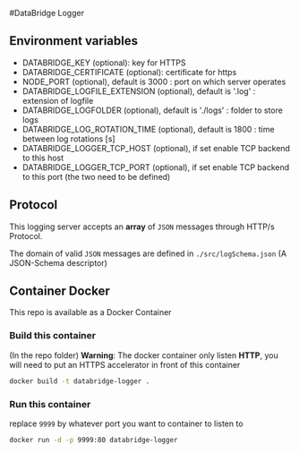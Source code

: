 #DataBridge Logger

## Environment variables

- DATABRIDGE_KEY (optional): key for HTTPS
- DATABRIDGE_CERTIFICATE (optional): certificate for https
- NODE_PORT (optional), default is 3000 : port on which server operates
- DATABRIDGE_LOGFILE_EXTENSION (optional), default is '.log' : extension of logfile
- DATABRIDGE_LOGFOLDER (optional), default is './logs' : folder to store logs
- DATABRIDGE_LOG_ROTATION_TIME (optional), default is 1800 : time between log rotations [s]
- DATABRIDGE_LOGGER_TCP_HOST (optional), if set enable TCP backend to this host
- DATABRIDGE_LOGGER_TCP_PORT (optional), if set enable TCP backend to this port (the two need to be defined)

## Protocol

This logging server accepts an **array** of `JSON` messages through HTTP/s Protocol.

The domain of valid `JSON` messages are defined in `./src/logSchema.json` (A JSON-Schema descriptor)

## Container Docker

This repo is available as a Docker Container

### Build this container
(In the repo folder)
**Warning**: The docker container only listen __HTTP__, you will need to put an HTTPS accelerator in front of this container

```bash
docker build -t databridge-logger .
```

### Run this container

replace `9999` by whatever port you want to container to listen to

```bash
docker run -d -p 9999:80 databridge-logger
```
